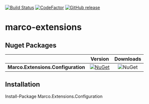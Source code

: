 [![Build Status](https://dev.azure.com/marcoaurelioit/marco-extensions/_apis/build/status/marcoaurelioit.marco-extensions)](https://dev.azure.com/marcoaurelioit/marco-extensions/_build/latest?definitionId=1)
[![CodeFactor](https://www.codefactor.io/repository/github/marcoaurelioit/marco-extensions/badge)](https://www.codefactor.io/repository/github/marcoaurelioit/marco-extensions)
[![GitHub release](https://img.shields.io/github/release/marcoaurelioit/marco-extensions.svg)](https://github.com/marcoaurelioit/marco-extensions/releases)

# marco-extensions

## Nuget Packages
||Version|Downloads|
|---------------------------|:---:|:---:|
|**Marco.Extensions.Configuration**|[![NuGet](https://img.shields.io/nuget/v/Marco.Extensions.svg)](https://www.nuget.org/packages/Marco.Extensions/)|![NuGet](https://img.shields.io/nuget/dt/Marco.Extensions.svg)|

## Installation
Install-Package Marco.Extensions.Configuration
